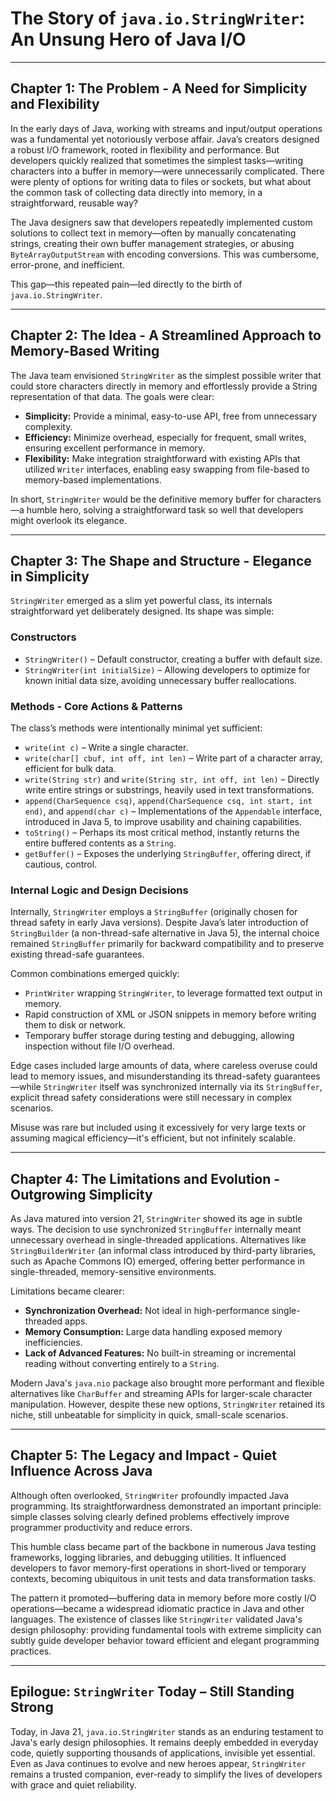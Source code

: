 # The Story of `java.io.StringWriter`: An Unsung Hero of Java I/O

---

## Chapter 1: The Problem - A Need for Simplicity and Flexibility

In the early days of Java, working with streams and input/output operations was a fundamental yet notoriously verbose affair. Java’s creators designed a robust I/O framework, rooted in flexibility and performance. But developers quickly realized that sometimes the simplest tasks—writing characters into a buffer in memory—were unnecessarily complicated. There were plenty of options for writing data to files or sockets, but what about the common task of collecting data directly into memory, in a straightforward, reusable way?

The Java designers saw that developers repeatedly implemented custom solutions to collect text in memory—often by manually concatenating strings, creating their own buffer management strategies, or abusing `ByteArrayOutputStream` with encoding conversions. This was cumbersome, error-prone, and inefficient.

This gap—this repeated pain—led directly to the birth of `java.io.StringWriter`.

---

## Chapter 2: The Idea - A Streamlined Approach to Memory-Based Writing

The Java team envisioned `StringWriter` as the simplest possible writer that could store characters directly in memory and effortlessly provide a String representation of that data. The goals were clear:

- **Simplicity:** Provide a minimal, easy-to-use API, free from unnecessary complexity.
- **Efficiency:** Minimize overhead, especially for frequent, small writes, ensuring excellent performance in memory.
- **Flexibility:** Make integration straightforward with existing APIs that utilized `Writer` interfaces, enabling easy swapping from file-based to memory-based implementations.

In short, `StringWriter` would be the definitive memory buffer for characters—a humble hero, solving a straightforward task so well that developers might overlook its elegance.

---

## Chapter 3: The Shape and Structure - Elegance in Simplicity

`StringWriter` emerged as a slim yet powerful class, its internals straightforward yet deliberately designed. Its shape was simple:

### Constructors
- `StringWriter()` – Default constructor, creating a buffer with default size.
- `StringWriter(int initialSize)` – Allowing developers to optimize for known initial data size, avoiding unnecessary buffer reallocations.

### Methods - Core Actions & Patterns
The class’s methods were intentionally minimal yet sufficient:

- `write(int c)` – Write a single character.
- `write(char[] cbuf, int off, int len)` – Write part of a character array, efficient for bulk data.
- `write(String str)` and `write(String str, int off, int len)` – Directly write entire strings or substrings, heavily used in text transformations.
- `append(CharSequence csq)`, `append(CharSequence csq, int start, int end)`, and `append(char c)` – Implementations of the `Appendable` interface, introduced in Java 5, to improve usability and chaining capabilities.
- `toString()` – Perhaps its most critical method, instantly returns the entire buffered contents as a `String`.
- `getBuffer()` – Exposes the underlying `StringBuffer`, offering direct, if cautious, control.

### Internal Logic and Design Decisions
Internally, `StringWriter` employs a `StringBuffer` (originally chosen for thread safety in early Java versions). Despite Java’s later introduction of `StringBuilder` (a non-thread-safe alternative in Java 5), the internal choice remained `StringBuffer` primarily for backward compatibility and to preserve existing thread-safe guarantees.

Common combinations emerged quickly:

- `PrintWriter` wrapping `StringWriter`, to leverage formatted text output in memory.
- Rapid construction of XML or JSON snippets in memory before writing them to disk or network.
- Temporary buffer storage during testing and debugging, allowing inspection without file I/O overhead.

Edge cases included large amounts of data, where careless overuse could lead to memory issues, and misunderstanding its thread-safety guarantees—while `StringWriter` itself was synchronized internally via its `StringBuffer`, explicit thread safety considerations were still necessary in complex scenarios.

Misuse was rare but included using it excessively for very large texts or assuming magical efficiency—it's efficient, but not infinitely scalable.

---

## Chapter 4: The Limitations and Evolution - Outgrowing Simplicity

As Java matured into version 21, `StringWriter` showed its age in subtle ways. The decision to use synchronized `StringBuffer` internally meant unnecessary overhead in single-threaded applications. Alternatives like `StringBuilderWriter` (an informal class introduced by third-party libraries, such as Apache Commons IO) emerged, offering better performance in single-threaded, memory-sensitive environments.

Limitations became clearer:

- **Synchronization Overhead:** Not ideal in high-performance single-threaded apps.
- **Memory Consumption:** Large data handling exposed memory inefficiencies.
- **Lack of Advanced Features:** No built-in streaming or incremental reading without converting entirely to a `String`.

Modern Java's `java.nio` package also brought more performant and flexible alternatives like `CharBuffer` and streaming APIs for larger-scale character manipulation. However, despite these new options, `StringWriter` retained its niche, still unbeatable for simplicity in quick, small-scale scenarios.

---

## Chapter 5: The Legacy and Impact - Quiet Influence Across Java

Although often overlooked, `StringWriter` profoundly impacted Java programming. Its straightforwardness demonstrated an important principle: simple classes solving clearly defined problems effectively improve programmer productivity and reduce errors.

This humble class became part of the backbone in numerous Java testing frameworks, logging libraries, and debugging utilities. It influenced developers to favor memory-first operations in short-lived or temporary contexts, becoming ubiquitous in unit tests and data transformation tasks.

The pattern it promoted—buffering data in memory before more costly I/O operations—became a widespread idiomatic practice in Java and other languages. The existence of classes like `StringWriter` validated Java's design philosophy: providing fundamental tools with extreme simplicity can subtly guide developer behavior toward efficient and elegant programming practices.

---

## Epilogue: `StringWriter` Today – Still Standing Strong

Today, in Java 21, `java.io.StringWriter` stands as an enduring testament to Java's early design philosophies. It remains deeply embedded in everyday code, quietly supporting thousands of applications, invisible yet essential. Even as Java continues to evolve and new heroes appear, `StringWriter` remains a trusted companion, ever-ready to simplify the lives of developers with grace and quiet reliability.